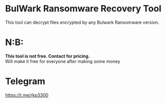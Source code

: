 # BulWark Ransomware Recovery Tool
This tool can decrypt files encrypted by any Bulwark Ransomware version. 

# N:B: 
**This tool is not free. Contact for pricing.**  
Will make it free for everyone after making some money 

# Telegram 

 https://t.me/rkp3300
